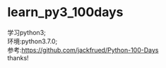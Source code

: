 # learn_py3_100days
学习python3; <br>
环境:python3.7.0; <br>
参考:https://github.com/jackfrued/Python-100-Days <br>
thanks!
